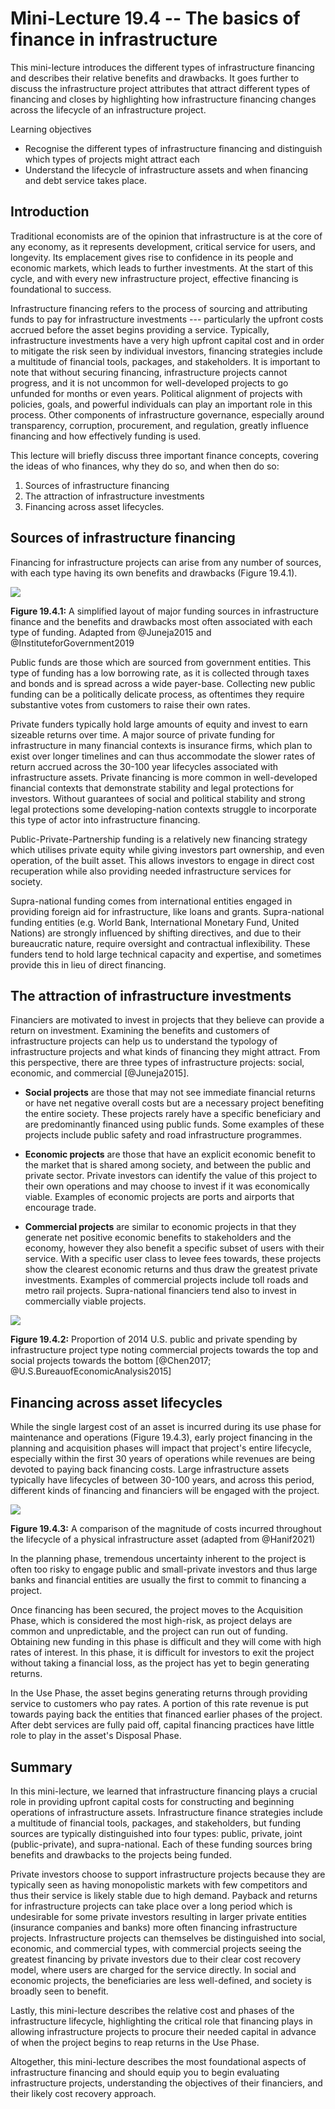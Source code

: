 # Mini-Lecture 19.4 -- The basics of finance in infrastructure

This mini-lecture introduces the different types of infrastructure
financing and describes their relative benefits and drawbacks. It goes
further to discuss the infrastructure project attributes that attract
different types of financing and closes by highlighting how
infrastructure financing changes across the lifecycle of an
infrastructure project.

Learning objectives

- Recognise the different types of infrastructure financing and
  distinguish which types of projects might attract each
- Understand the lifecycle of infrastructure assets and when financing
  and debt service takes place.

## Introduction

Traditional economists are of the opinion that infrastructure is at the
core of any economy, as it represents development, critical service for
users, and longevity. Its emplacement gives rise to confidence in its
people and economic markets, which leads to further investments. At the
start of this cycle, and with every new infrastructure project,
effective financing is foundational to success.

Infrastructure financing refers to the process of sourcing and
attributing funds to pay for infrastructure investments --- particularly
the upfront costs accrued before the asset begins providing a service.
Typically, infrastructure investments have a very high upfront capital
cost and in order to mitigate the risk seen by individual investors,
financing strategies include a multitude of financial tools, packages,
and stakeholders. It is important to note that without securing
financing, infrastructure projects cannot progress, and it is not
uncommon for well-developed projects to go unfunded for months or even
years. Political alignment of projects with policies, goals, and
powerful individuals can play an important role in this process. Other
components of infrastructure governance, especially around transparency,
corruption, procurement, and regulation, greatly influence financing and
how effectively funding is used.

This lecture will briefly discuss three important finance concepts,
covering the ideas of who finances, why they do so, and when then do so:

1. Sources of infrastructure financing
2. The attraction of infrastructure investments
3. Financing across asset lifecycles.

## Sources of infrastructure financing

Financing for infrastructure projects can arise from any number of
sources, with each type having its own benefits and drawbacks (Figure
19.4.1).

![](assets/19.4.1.png)

**Figure 19.4.1:** A simplified layout of major funding sources in
infrastructure finance and the benefits and drawbacks most often
associated with each type of funding. Adapted from @Juneja2015 and
@InstituteforGovernment2019

Public funds are those which are sourced from government entities. This
type of funding has a low borrowing rate, as it is collected through
taxes and bonds and is spread across a wide payer-base. Collecting new
public funding can be a politically delicate process, as oftentimes they
require substantive votes from customers to raise their own rates.

Private funders typically hold large amounts of equity and invest to
earn sizeable returns over time. A major source of private funding for
infrastructure in many financial contexts is insurance firms, which plan
to exist over longer timelines and can thus accommodate the slower rates
of return accrued across the 30-100 year lifecycles associated with
infrastructure assets. Private financing is more common in
well-developed financial contexts that demonstrate stability and legal
protections for investors. Without guarantees of social and political
stability and strong legal protections some developing-nation contexts
struggle to incorporate this type of actor into infrastructure
financing.

Public-Private-Partnership funding is a relatively new financing
strategy which utilises private equity while giving investors part
ownership, and even operation, of the built asset. This allows investors
to engage in direct cost recuperation while also providing needed
infrastructure services for society.

Supra-national funding comes from international entities engaged in
providing foreign aid for infrastructure, like loans and grants.
Supra-national funding entities (e.g. World Bank, International Monetary
Fund, United Nations) are strongly influenced by shifting directives,
and due to their bureaucratic nature, require oversight and contractual
inflexibility. These funders tend to hold large technical capacity and
expertise, and sometimes provide this in lieu of direct financing.

## The attraction of infrastructure investments

Financiers are motivated to invest in projects that they believe can
provide a return on investment. Examining the benefits and customers of
infrastructure projects can help us to understand the typology of
infrastructure projects and what kinds of financing they might attract.
From this perspective, there are three types of infrastructure projects:
social, economic, and commercial [@Juneja2015].

- **Social projects** are those that may not see immediate financial
  returns or have net negative overall costs but are a necessary
  project benefiting the entire society. These projects rarely have a
  specific beneficiary and are predominantly financed using public
  funds. Some examples of these projects include public safety and
  road infrastructure programmes.

- **Economic projects** are those that have an explicit economic
  benefit to the market that is shared among society, and between the
  public and private sector. Private investors can identify the value
  of this project to their own operations and may choose to invest if
  it was economically viable. Examples of economic projects are ports
  and airports that encourage trade.

- **Commercial projects** are similar to economic projects in that
  they generate net positive economic benefits to stakeholders and the
  economy, however they also benefit a specific subset of users with
  their service. With a specific user class to levee fees towards,
  these projects show the clearest economic returns and thus draw the
  greatest private investments. Examples of commercial projects
  include toll roads and metro rail projects. Supra-national
  financiers tend also to invest in commercially viable projects.

![](assets/19.4.2.png)

**Figure 19.4.2:** Proportion of 2014 U.S. public and private spending
by infrastructure project type noting commercial projects towards the
top and social projects towards the bottom [@Chen2017;
@U.S.BureauofEconomicAnalysis2015]

## Financing across asset lifecycles

While the single largest cost of an asset is incurred during its use
phase for maintenance and operations (Figure 19.4.3), early project
financing in the planning and acquisition phases will impact that
project's entire lifecycle, especially within the first 30 years of
operations while revenues are being devoted to paying back financing
costs. Large infrastructure assets typically have lifecycles of between
30-100 years, and across this period, different kinds of financing and
financiers will be engaged with the project.

![](assets/19.4.3.jpg)

**Figure 19.4.3:** A comparison of the magnitude of costs incurred
throughout the lifecycle of a physical infrastructure asset (adapted
from @Hanif2021)

In the planning phase, tremendous uncertainty inherent to the project is
often too risky to engage public and small-private investors and thus
large banks and financial entities are usually the first to commit to
financing a project.

Once financing has been secured, the project moves to the Acquisition
Phase, which is considered the most high-risk, as project delays are
common and unpredictable, and the project can run out of funding.
Obtaining new funding in this phase is difficult and they will come with
high rates of interest. In this phase, it is difficult for investors to
exit the project without taking a financial loss, as the project has yet
to begin generating returns.

In the Use Phase, the asset begins generating returns through providing
service to customers who pay rates. A portion of this rate revenue is
put towards paying back the entities that financed earlier phases of the
project. After debt services are fully paid off, capital financing
practices have little role to play in the asset's Disposal Phase.

## Summary

In this mini-lecture, we learned that infrastructure financing plays a
crucial role in providing upfront capital costs for constructing and
beginning operations of infrastructure assets. Infrastructure finance
strategies include a multitude of financial tools, packages, and
stakeholders, but funding sources are typically distinguished into four
types: public, private, joint (public-private), and supra-national. Each
of these funding sources bring benefits and drawbacks to the projects
being funded.

Private investors choose to support infrastructure projects because they
are typically seen as having monopolistic markets with few competitors
and thus their service is likely stable due to high demand. Payback and
returns for infrastructure projects can take place over a long period
which is undesirable for some private investors resulting in larger
private entities (insurance companies and banks) more often financing
infrastructure projects. Infrastructure projects can themselves be
distinguished into social, economic, and commercial types, with
commercial projects seeing the greatest financing by private investors
due to their clear cost recovery model, where users are charged for the
service directly. In social and economic projects, the beneficiaries are
less well-defined, and society is broadly seen to benefit.

Lastly, this mini-lecture describes the relative cost and phases of the
infrastructure lifecycle, highlighting the critical role that financing
plays in allowing infrastructure projects to procure their needed
capital in advance of when the project begins to reap returns in the Use
Phase.

Altogether, this mini-lecture describes the most foundational aspects of
infrastructure financing and should equip you to begin evaluating
infrastructure projects, understanding the objectives of their
financiers, and their likely cost recovery approach.
